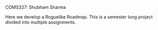 COMS327: Shubham Sharma

Here we develop a Roguelike Roadmap. This is a semester long project divided into multiple assignments. 
